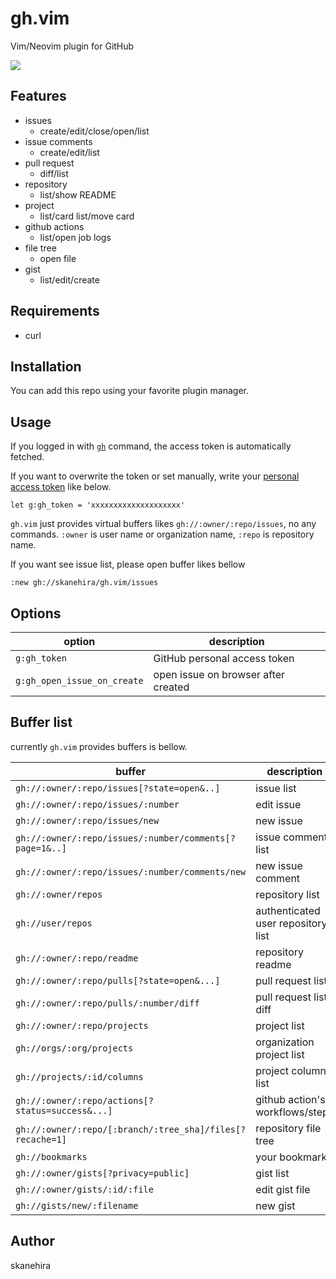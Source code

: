 # gh.vim
Vim/Neovim plugin for GitHub

![](https://i.gyazo.com/503dfe0eba487449f19d1c93e248902c.png)

## Features
- issues
  - create/edit/close/open/list
- issue comments
  - create/edit/list
- pull request
  - diff/list
- repository
  - list/show README
- project
  - list/card list/move card
- github actions
  - list/open job logs
- file tree
  - open file
- gist
  - list/edit/create

## Requirements
- curl

## Installation
You can add this repo using your favorite plugin manager.

## Usage

If you logged in with [`gh`](https://github.com/cli/cli) command, the access token is automatically fetched.

If you want to overwrite the token or set manually, write your [personal access token](https://github.com/settings/tokens) like below.

```vim
let g:gh_token = 'xxxxxxxxxxxxxxxxxxxx'
```

`gh.vim` just provides virtual buffers likes `gh://:owner/:repo/issues`, no any commands.
`:owner` is user name or organization name, `:repo` is repository name.

If you want see issue list, please open buffer likes bellow

```
:new gh://skanehira/gh.vim/issues
```

## Options

| option                      | description                         |
|-----------------------------|-------------------------------------|
| `g:gh_token`                | GitHub personal access token        |
| `g:gh_open_issue_on_create` | open issue on browser after created |

## Buffer list
currently `gh.vim` provides buffers is bellow.

| buffer                                                    | description                        |
|-----------------------------------------------------------|------------------------------------|
| `gh://:owner/:repo/issues[?state=open&..]`                | issue list                         |
| `gh://:owner/:repo/issues/:number`                        | edit issue                         |
| `gh://:owner/:repo/issues/new`                            | new issue                          |
| `gh://:owner/:repo/issues/:number/comments[?page=1&..]`   | issue comment list                 |
| `gh://:owner/:repo/issues/:number/comments/new`           | new issue comment                  |
| `gh://:owner/repos`                                       | repository list                    |
| `gh://user/repos`                                         | authenticated user repository list |
| `gh://:owner/:repo/readme`                                | repository readme                  |
| `gh://:owner/:repo/pulls[?state=open&...]`                | pull request list                  |
| `gh://:owner/:repo/pulls/:number/diff`                    | pull request list diff             |
| `gh://:owner/:repo/projects`                              | project list                       |
| `gh://orgs/:org/projects`                                 | organization project list          |
| `gh://projects/:id/columns`                               | project column list                |
| `gh://:owner/:repo/actions[?status=success&...]`          | github action's workflows/steps    |
| `gh://:owner/:repo/[:branch/:tree_sha]/files[?recache=1]` | repository file tree               |
| `gh://bookmarks`                                          | your bookmarks                     |
| `gh://:owner/gists[?privacy=public]`                      | gist list                          |
| `gh://:owner/gists/:id/:file`                             | edit gist file                     |
| `gh://gists/new/:filename`                                | new gist                           |

## Author
skanehira
